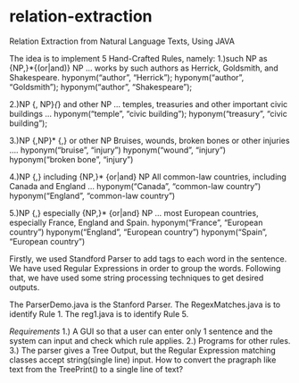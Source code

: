 # relation-extraction
Relation Extraction from Natural Language Texts, Using JAVA

The idea is to implement 5 Hand-Crafted Rules, namely:
1.)such NP as {NP,}*{(or|and)} NP
	... works by such authors as Herrick, Goldsmith, and 	Shakespeare.
	hyponym(“author”, “Herrick”);
	hyponym(“author”, “Goldsmith”);
	hyponym(“author”, “Shakespeare”);

2.)NP {, NP}*{*} and other NP
	… temples, treasuries and other important civic buildings 	…
 	hyponym(“temple”, “civic building”);
 	hyponym(“treasury”, “civic building”);

3.)NP {,NP}* {,} or other NP
Bruises, wounds, broken bones  or other injuries ….
hyponym(“bruise”, “injury”)
hyponym(“wound”, “injury”)
hyponym(“broken bone”, “injury”)

4.)NP {,} including {NP,}* {or|and} NP
All common-law countries, including Canada and England …
hyponym(“Canada”, “common-law country”)
hyponym(“England”, “common-law country”)

5.)NP {,} especially  {NP,}* {or|and} NP
… most European countries, especially France, England and Spain.
hyponym(“France”, “European country”)
hyponym(“England”, “European country”)
hyponym(“Spain”, “European country”)

Firstly, we used Standford Parser to add tags to each word in the sentence.
We have used Regular Expressions in order to group the words.
Following that, we have used some string processing techniques to get desired outputs.

The ParserDemo.java is the Stanford Parser.
The RegexMatches.java is to identify Rule 1.
The reg1.java is to identify Rule 5.

*Requirements*
1.) A GUI so that a user can enter only 1 sentence and the system can input and check which rule applies.
2.) Programs for other rules.
3.) The parser gives a Tree Output, but the Regular Expression matching classes accept string(single line) input. How to convert the pragraph like text from the TreePrint() to a single line of text?
